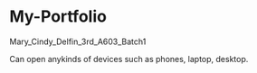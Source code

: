# My-Portfolio
Mary_Cindy_Delfin_3rd_A603_Batch1

Can open anykinds of devices such as phones, laptop, desktop.
